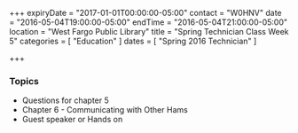 +++
expiryDate = "2017-01-01T00:00:00-05:00"
contact = "W0HNV"
date = "2016-05-04T19:00:00-05:00"
endTime = "2016-05-04T21:00:00-05:00"
location = "West Fargo Public Library"
title = "Spring Technician Class Week 5"
categories = [ "Education" ]
dates = [ "Spring 2016 Technician" ]

+++
### Topics

* Questions for chapter 5
* Chapter 6 - Communicating with Other Hams
* Guest speaker or Hands on
